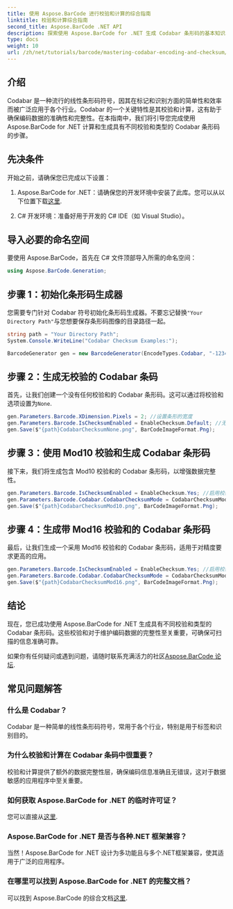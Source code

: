 ```yaml
---
title: 使用 Aspose.BarCode 进行校验和计算的综合指南
linktitle: 校验和计算综合指南
second_title: Aspose.BarCode .NET API
description: 探索使用 Aspose.BarCode for .NET 生成 Codabar 条形码的基本知识。本分步指南介绍了如何创建带校验和和不带校验和的条形码，从而增强数据完整性和准确性。
type: docs
weight: 10
url: /zh/net/tutorials/barcode/mastering-codabar-encoding-and-checksum/guide-to-checksum-calculation/
---
```

## 介绍

Codabar 是一种流行的线性条形码符号，因其在标记和识别方面的简单性和效率而被广泛应用于各个行业。Codabar 的一个关键特性是其校验和计算，这有助于确保编码数据的准确性和完整性。在本指南中，我们将引导您完成使用 Aspose.BarCode for .NET 计算和生成具有不同校验和类型的 Codabar 条形码的步骤。

## 先决条件

开始之前，请确保您已完成以下设置：

1.  Aspose.BarCode for .NET：请确保您的开发环境中安装了此库。您可以从以下位置下载[这里](https://releases.aspose.com/barcode/net/).
   
2. C# 开发环境：准备好用于开发的 C# IDE（如 Visual Studio）。


## 导入必要的命名空间

要使用 Aspose.BarCode，首先在 C# 文件顶部导入所需的命名空间：

```csharp
using Aspose.BarCode.Generation;
```

## 步骤 1：初始化条形码生成器

您需要专门针对 Codabar 符号初始化条形码生成器。不要忘记替换`"Your Directory Path"`与您想要保存条形码图像的目录路径一起。

```csharp
string path = "Your Directory Path";
System.Console.WriteLine("Codabar Checksum Examples:");

BarcodeGenerator gen = new BarcodeGenerator(EncodeTypes.Codabar, "-12345-");
```

## 步骤 2：生成无校验的 Codabar 条码

首先，让我们创建一个没有任何校验和的 Codabar 条形码。这可以通过将校验和选项设置为`None`.

```csharp
gen.Parameters.Barcode.XDimension.Pixels = 2; //设置条形的宽度
gen.Parameters.Barcode.IsChecksumEnabled = EnableChecksum.Default; //无校验和
gen.Save($"{path}CodabarChecksumNone.png", BarCodeImageFormat.Png);
```

## 步骤 3：使用 Mod10 校验和生成 Codabar 条形码

接下来，我们将生成包含 Mod10 校验和的 Codabar 条形码，以增强数据完整性。

```csharp
gen.Parameters.Barcode.IsChecksumEnabled = EnableChecksum.Yes; //启用校验和
gen.Parameters.Barcode.Codabar.CodabarChecksumMode = CodabarChecksumMode.Mod10; //设置 Mod10
gen.Save($"{path}CodabarChecksumMod10.png", BarCodeImageFormat.Png);
```

## 步骤 4：生成带 Mod16 校验和的 Codabar 条形码

最后，让我们生成一个采用 Mod16 校验和的 Codabar 条形码，适用于对精度要求更高的应用。

```csharp
gen.Parameters.Barcode.IsChecksumEnabled = EnableChecksum.Yes; //启用校验和
gen.Parameters.Barcode.Codabar.CodabarChecksumMode = CodabarChecksumMode.Mod16; //设置 Mod16
gen.Save($"{path}CodabarChecksumMod16.png", BarCodeImageFormat.Png);
```

## 结论

现在，您已成功使用 Aspose.BarCode for .NET 生成具有不同校验和类型的 Codabar 条形码。这些校验和对于维护编码数据的完整性至关重要，可确保可扫描的信息准确可靠。

如果你有任何疑问或遇到问题，请随时联系充满活力的社区[Aspose.BarCode 论坛](https://forum.aspose.com/c/barcode/13).

## 常见问题解答

### 什么是 Codabar？

Codabar 是一种简单的线性条形码符号，常用于各个行业，特别是用于标签和识别目的。

### 为什么校验和计算在 Codabar 条码中很重要？

校验和计算提供了额外的数据完整性层，确保编码信息准确且无错误，这对于数据敏感的应用程序中至关重要。

### 如何获取 Aspose.BarCode for .NET 的临时许可证？

您可以直接从[这里](https://purchase.conholdate.com/temporary-license/).

### Aspose.BarCode for .NET 是否与各种.NET 框架兼容？

当然！Aspose.BarCode for .NET 设计为多功能且与多个.NET框架兼容，使其适用于广泛的应用程序。

### 在哪里可以找到 Aspose.BarCode for .NET 的完整文档？

可以找到 Aspose.BarCode 的综合文档[这里](https://reference.aspose.com/barcode/net/).